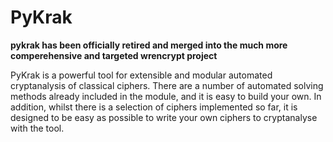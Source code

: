 # PyKrak

**pykrak has been officially retired and merged into the much more comperehensive and targeted wrencrypt project**

PyKrak is a powerful tool for extensible and modular automated cryptanalysis of classical ciphers. There are a number of automated
solving methods already included in the module, and it is easy to build your own. In addition, whilst there is a selection of ciphers
implemented so far, it is designed to be easy as possible to write your own ciphers to cryptanalyse with the tool.
